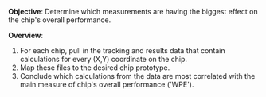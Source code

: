 **Objective**: Determine which measurements are having the biggest effect on the chip's overall performance.

**Overview**:
1. For each chip, pull in the tracking and results data that contain calculations for every (X,Y) coordinate on the chip. 
4. Map these files to the desired chip prototype. 
5. Conclude which calculations from the data are most correlated with the main measure of chip's overall performance ('WPE').
